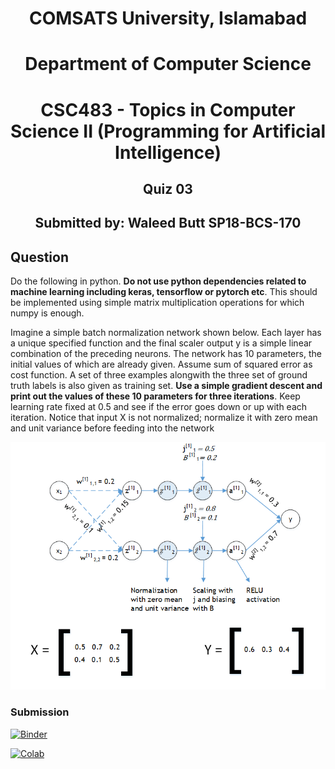 <h1 style='text-align: center'> COMSATS University, Islamabad </h1>
<h1 style='text-align: center'> Department of Computer Science </h1>
<h1 style='text-align: center'> CSC483 - Topics in Computer Science II (Programming for Artificial Intelligence) </h1>
<h2 style='text-align: center'> Quiz 03 </h2>
<h2 style='text-align: center'> Submitted by: Waleed Butt SP18-BCS-170 </h2>

## Question
Do the following in python. **Do not use python dependencies related to machine learning including keras, tensorflow or pytorch etc**. This should be implemented using simple matrix multiplication operations for which numpy is enough.  

Imagine a simple batch normalization network shown below. Each layer has a unique specified function and the final scaler output y is a simple linear combination of the preceding neurons. The network has 10 parameters, the initial values of which are already given. Assume sum of squared error as cost function. A set of three examples alongwith the three set of ground truth labels is also given as training set. **Use a simple gradient descent and print out the values of these 10 parameters for three iterations**. Keep learning rate fixed at 0.5 and see if the error goes down or up with each iteration. Notice that input X is not normalized; normalize it with zero mean and unit variance before feeding into the network  

![p1](./img/p1.png)  



### Submission  

[![Binder](https://mybinder.org/badge_logo.svg)](https://mybinder.org/v2/gh/waleedbutt98/Q3_CS2AI.git/HEAD)

[![Colab](https://colab.research.google.com/assets/colab-badge.svg)](https://colab.research.google.com/github/waleedbutt98/Q3_CS2AI/blob/master/Q3.ipynb)